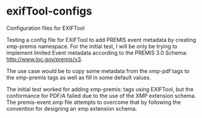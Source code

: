 # exifTool-configs
Configuration files for EXIFTool

Testing a config file for EXIFTool to add PREMIS event metadata by creating xmp-premis namespace. For the initial test, I will be only be trying to implement limited Event metadata according to the PREMIS 3.0 Schema: http://www.loc.gov/premis/v3. 

The use case would be to copy some metadata from the xmp-pdf tags to the xmp-premis tags as well as fill in some default values. 

The initial test worked for adding xmp-premis: tags using EXIFTool, but the conformance for PDF/A failed due to the use of the XMP extension schema. The premis-event.xmp file attempts to overcome that by following the convention for designing an xmp extension schema.
